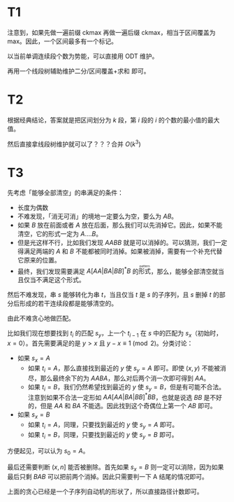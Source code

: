# T1

注意到，如果先做一遍前缀 ckmax 再做一遍后缀 ckmax，相当于区间覆盖为 max。因此，一个区间最多有一个标记。

以当前单调连续段个数为势能，可以直接用 ODT 维护。

再用一个线段树辅助维护二分/区间覆盖+求和 即可。

# T2

根据经典结论，答案就是把区间划分为 $k$ 段，第 $i$ 段的 $i$ 的个数的最小值的最大值。

然后直接拿线段树维护就可以了？？？合并 $O(k^3)$

# T3

先考虑「能够全部清空」的串满足的条件：

- 长度为偶数
- 不难发现，「消无可消」的境地一定要么为空，要么为 $AB$。
- 如果 $B$ 放在前面或者 $A$ 放在后面，那么我们可以先消掉它。因此，如果不能清空，它的形式一定为 $A....B$。
- 但是光这样不行，比如我们发现 $AABB$ 就是可以消掉的。可以猜测，我们一定得满足两端的 $A$ 和 $B$ 不能都被同时消掉。如果被消掉，需要有一个补充代替它原来的位置。
- 最终，我们发现需要满足 $A[AA|BA|BB]^*B$ 的<ruby>形式<rt>pattern</rt></ruby>，那么，能够全部清空就当且仅当不满足这个形式。

然后不难发现，串 $s$ 能够转化为串 $t$，当且仅当 $t$ 是 $s$ 的子序列，且 $s$ 删掉 $t$ 的部分后形成的若干连续段都是能够清空的。

由此不难贪心地做匹配。

比如我们现在想要找到 $t_i$ 的匹配 $s_y$，上一个 $t_{i-1}$ 在 $s$ 中的匹配为 $s_x$（初始时，$x=0$）。首先需要满足的是 $y>x$ 且 $y-x\equiv 1\pmod 2$。分类讨论：

- 如果 $s_x=A$
  - 如果 $t_i=A$，那么直接找到最近的 $y$ 使 $s_y=A$ 即可。即使 $(x,y)$ 不能被消尽，那么最终余下的为 $AABA$，那么对后两个消一次即可得到 $AA$。
  - 如果 $t_i=B$，我们仍然希望找到最近的 $y$ 使 $s_y=B$，但是有可能不合法。注意到如果不合法一定形如 $AA[AA|BA|BB]^*BB$，也就是说选 $BB$ 是不好的，但是 $AA$ 和 $BA$ 不能选。因此找到这个奇偶位上第一个 $AB$ 即可。
- 如果 $s_x=B$
  - 如果 $t_i=A$，同理，只要找到最近的 $y$ 使 $s_y=A$ 即可。
  - 如果 $t_i=B$，同理，只要找到最近的 $y$ 使 $s_y=B$ 即可。

方便起见，可以认为 $s_0=A$。

最后还需要判断 $(x,n]$ 能否被删除。首先如果 $s_x=B$ 则一定可以消除，因为如果最后只剩 $BAB$ 可以把前两个消掉。因此只需要判一下 A 结尾的情况即可。

上面的贪心已经是一个子序列自动机的形状了，所以直接路径计数即可。